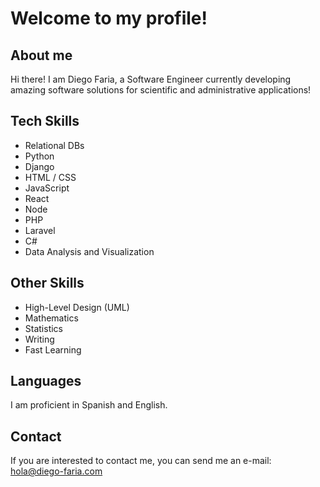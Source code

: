 # Welcome to my profile!

## About me

Hi there! I am Diego Faria, a Software Engineer currently developing amazing software solutions for scientific and administrative applications!

## Tech Skills

- Relational DBs
- Python
- Django
- HTML / CSS
- JavaScript
- React
- Node
- PHP
- Laravel
- C#
- Data Analysis and Visualization

## Other Skills

- High-Level Design (UML)
- Mathematics
- Statistics
- Writing
- Fast Learning

## Languages

I am proficient in Spanish and English.

## Contact

If you are interested to contact me, you can send me an e-mail: hola@diego-faria.com
